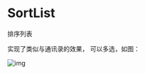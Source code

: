 # SortList
排序列表

实现了类似与通讯录的效果， 可以多选，如图：

![img](https://github.com/jiang111/SortList/blob/master/app/gif/finish.gif)

